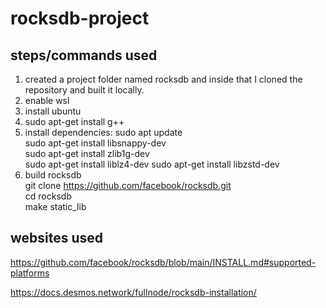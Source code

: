 # rocksdb-project

## steps/commands used
  1. created a project folder named rocksdb and inside that I cloned the repository and built it locally.
  2. enable wsl
  3. install ubuntu
  4. sudo apt-get install g++
  5. install dependencies:
       sudo apt update  
       sudo apt-get install libsnappy-dev  
       sudo apt-get install zlib1g-dev  
       sudo apt-get install liblz4-dev 
       sudo apt-get install libzstd-dev  
6. build rocksdb  
     git clone https://github.com/facebook/rocksdb.git  
     cd rocksdb  
     make static_lib

## websites used 

https://github.com/facebook/rocksdb/blob/main/INSTALL.md#supported-platforms

https://docs.desmos.network/fullnode/rocksdb-installation/
